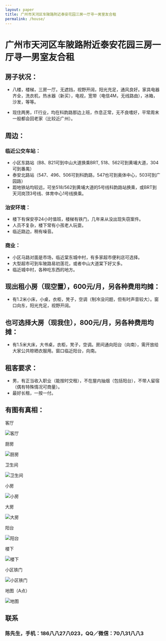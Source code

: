 ```yaml
---
layout: paper
title: 广州市天河区车陂路附近泰安花园三房一厅寻一男室友合租
permalink: /house/
---
```

# 广州市天河区车陂路附近泰安花园三房一厅寻一男室友合租

## 房子状况：

- 八楼，楼梯，三房一厅。无遮挡，视野开阔，阳光充足，通风良好。家具电器齐全，洗衣机，热水器（新买），电视，宽带（电信4M，无线路由），冰箱，沙发，等等。

- 现住两男，IT行业，均在科韵路那边上班，作息正常，无不良嗜好，平常周末一般都会回老家（比较近广州）。

## 周边：

### 临近公交车站：

- 小区东路站（B8、B21可到中山大道换乘BRT, 518、562可到黄埔大道，304可到番禺）
- 泰安北路站（547、496、506可到科韵路，547也可到奥体中心，503可到广园路）
- 距地铁站均较远，可坐518/562到黄埔大道的5号线科韵路站换乘，或BRT到天河岗顶3号线、体育中心1号线换乘。

### 治安环境：

- 楼下有保安亭24小时值班，楼梯有铁门，几年来从没出现失窃案件。
- 人员不复杂，楼下常有小孩老人玩耍。
- 临近路边，稍有噪音。

### 商业：

- 小区马路对面是市场，临近棠东城中村，有多家超市便利店可选择。
- 大型超市可到车陂路易初莲花，或者中山大道棠下好又多。
- 临近城中村，各种吃东西的地方。

## 现出租小房（现空置），600元/月，另各种费用均摊：

- 有1.2米小床，小桌，衣柜，凳子，空调（制冷没问题，但有时声音较大）。窗口向东，阳光充足，视野开阔。

## 也可选择大房（现我住），800元/月，另各种费用均摊：

- 有1.5米大床，大书桌，衣柜，凳子，空调。房间通向阳台（向南），需开放给大家公共晾晒衣服用。窗口临近阳台，向南。

## 租客要求：

- 男，有正当收入职业（能按时交租），不在屋内抽烟（包括阳台），不带人留宿（偶有特殊情况可商量）。
- 最好长租，一按一付。

## 有图有真相：

客厅

![客厅](http://ww4.sinaimg.cn/large/547806e8jw1e2tzsvai3aj.jpg "客厅")

厨房

![厨房](http://ww4.sinaimg.cn/large/547806e8jw1e2tzsv47bgj.jpg "厨房")

卫生间

![卫生间](http://ww4.sinaimg.cn/large/547806e8jw1e2tzsuqx8uj.jpg "卫生间")

小房

![小房](http://ww4.sinaimg.cn/large/547806e8jw1e2tzsvhpf7j.jpg "小房")

大房

![大房](http://ww4.sinaimg.cn/large/547806e8jw1e2tzsvkvnkj.jpg "大房")

阳台

![阳台](http://ww4.sinaimg.cn/large/547806e8jw1e2tzsw1o2vj.jpg "阳台")

楼下

![楼下](http://ww4.sinaimg.cn/large/547806e8jw1e2tzsuw5yoj.jpg "楼下")

小区铁门

![小区铁门](http://ww4.sinaimg.cn/large/547806e8jw1e2tzsvz1j7j.jpg "小区铁门")

地图（A点）

![地图](http://ww3.sinaimg.cn/large/547806e8jw1e2vcqka12hj.jpg "地图")

## 联系

### 陈先生，手机：186八八27八023，QQ／微信：70八31八八3